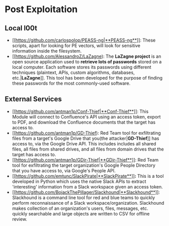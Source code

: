 # Post Exploitation


## **Local l00t**

- [[https://github.com/carlospolop/PEASS-ng|**PEASS-ng**]]: These scripts, apart for looking for PE vectors, will look for sensitive information inside the filesystem.
- [[https://github.com/AlessandroZ/LaZagne): The **LaZagne project** is an open source application used to **retrieve lots of passwords** stored on a local computer. Each software stores its passwords using different techniques (plaintext, APIs, custom algorithms, databases, etc.|**LaZagne**]]. This tool has been developed for the purpose of finding these passwords for the most commonly-used software.

## **External Services**

- [[https://github.com/antman1p/Conf-Thief|**Conf-Thief**]]: This Module will connect to Confluence's API using an access token, export to PDF, and download the Confluence documents that the target has access to.
- [[https://github.com/antman1p/GD-Thief): Red Team tool for exfiltrating files from a target's Google Drive that you(the attacker|**GD-Thief**]] has access to, via the Google Drive API. This includes includes all shared files, all files from shared drives, and all files from domain drives that the target has access to.
- [[https://github.com/antman1p/GDir-Thief|**GDir-Thief**]]: Red Team tool for exfiltrating the target organization's Google People Directory that you have access to, via Google's People API.
- [[https://github.com/emtunc/SlackPirate|**SlackPirate**]]**:** This is a tool developed in Python which uses the native Slack APIs to extract 'interesting' information from a Slack workspace given an access token.
- [[https://github.com/BojackThePillager/Slackhound|**Slackhound**]]: Slackhound is a command line tool for red and blue teams to quickly perform reconnaissance of a Slack workspace/organization. Slackhound makes collection of an organization's users, files, messages, etc. quickly searchable and large objects are written to CSV for offline review.



